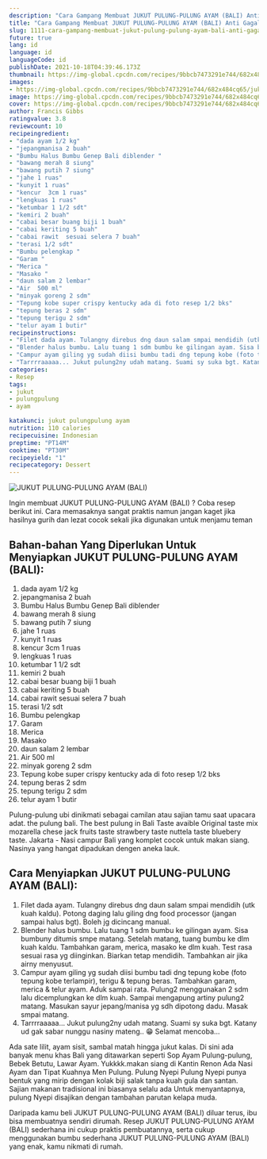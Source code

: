 ```yaml
---
description: "Cara Gampang Membuat JUKUT PULUNG-PULUNG AYAM (BALI) Anti Gagal"
title: "Cara Gampang Membuat JUKUT PULUNG-PULUNG AYAM (BALI) Anti Gagal"
slug: 1111-cara-gampang-membuat-jukut-pulung-pulung-ayam-bali-anti-gagal
future: true
lang: id
language: id
languageCode: id
publishDate: 2021-10-18T04:39:46.173Z 
thumbnail: https://img-global.cpcdn.com/recipes/9bbcb7473291e744/682x484cq65/jukut-pulung-pulung-ayam-bali-foto-resep-utama.png
images:
- https://img-global.cpcdn.com/recipes/9bbcb7473291e744/682x484cq65/jukut-pulung-pulung-ayam-bali-foto-resep-utama.png
image: https://img-global.cpcdn.com/recipes/9bbcb7473291e744/682x484cq65/jukut-pulung-pulung-ayam-bali-foto-resep-utama.png
cover: https://img-global.cpcdn.com/recipes/9bbcb7473291e744/682x484cq65/jukut-pulung-pulung-ayam-bali-foto-resep-utama.png
author: Francis Gibbs
ratingvalue: 3.8
reviewcount: 10
recipeingredient:
- "dada ayam 1/2 kg"
- "jepangmanisa 2 buah"
- "Bumbu Halus Bumbu Genep Bali diblender "
- "bawang merah 8 siung"
- "bawang putih 7 siung"
- "jahe 1 ruas"
- "kunyit 1 ruas"
- "kencur  3cm 1 ruas"
- "lengkuas 1 ruas"
- "ketumbar 1 1/2 sdt"
- "kemiri 2 buah"
- "cabai besar buang biji 1 buah"
- "cabai keriting 5 buah"
- "cabai rawit  sesuai selera 7 buah"
- "terasi 1/2 sdt"
- "Bumbu pelengkap "
- "Garam "
- "Merica "
- "Masako "
- "daun salam 2 lembar"
- "Air  500 ml"
- "minyak goreng 2 sdm"
- "Tepung kobe super crispy kentucky ada di foto resep 1/2 bks"
- "tepung beras 2 sdm"
- "tepung terigu 2 sdm"
- "telur ayam 1 butir"
recipeinstructions:
- "Filet dada ayam. Tulangny direbus dng daun salam smpai mendidih (utk kuah kaldu). Potong daging lalu giling dng food processor (jangan sampai halus bgt). Boleh jg dicincang manual."
- "Blender halus bumbu. Lalu tuang 1 sdm bumbu ke gilingan ayam. Sisa bumbuny ditumis smpe matang. Setelah matang, tuang bumbu ke dlm kuah kaldu. Tambahkan garam, merica, masako ke dlm kuah. Test rasa sesuai rasa yg diinginkan. Biarkan tetap mendidih. Tambahkan air jika airny menyusut."
- "Campur ayam giling yg sudah diisi bumbu tadi dng tepung kobe (foto tepung kobe terlampir), terigu &amp; tepung beras. Tambahkan garam, merica &amp; telur ayam. Aduk sampai rata. Pulung2 menggunakan 2 sdm lalu dicemplungkan ke dlm kuah. Sampai mengapung artiny pulung2 matang. Masukan sayur jepang/manisa yg sdh dipotong dadu. Masak smpai matang."
- "Tarrrraaaaa... Jukut pulung2ny udah matang. Suami sy suka bgt. Katany ud gak sabar nunggu nasiny mateng.. 😁 Selamat mencoba..."
categories:
- Resep
tags:
- jukut
- pulungpulung
- ayam

katakunci: jukut pulungpulung ayam 
nutrition: 110 calories
recipecuisine: Indonesian
preptime: "PT14M"
cooktime: "PT30M"
recipeyield: "1"
recipecategory: Dessert
---
```



![JUKUT PULUNG-PULUNG AYAM (BALI)](https://img-global.cpcdn.com/recipes/9bbcb7473291e744/682x484cq65/jukut-pulung-pulung-ayam-bali-foto-resep-utama.png)

Ingin membuat JUKUT PULUNG-PULUNG AYAM (BALI) ? Coba resep berikut ini. Cara memasaknya sangat praktis namun jangan kaget jika hasilnya gurih dan lezat cocok sekali jika digunakan untuk menjamu teman

<!--inarticleads1-->

## Bahan-bahan Yang Diperlukan Untuk Menyiapkan JUKUT PULUNG-PULUNG AYAM (BALI):

1. dada ayam 1/2 kg
1. jepangmanisa 2 buah
1. Bumbu Halus Bumbu Genep Bali diblender 
1. bawang merah 8 siung
1. bawang putih 7 siung
1. jahe 1 ruas
1. kunyit 1 ruas
1. kencur  3cm 1 ruas
1. lengkuas 1 ruas
1. ketumbar 1 1/2 sdt
1. kemiri 2 buah
1. cabai besar buang biji 1 buah
1. cabai keriting 5 buah
1. cabai rawit  sesuai selera 7 buah
1. terasi 1/2 sdt
1. Bumbu pelengkap 
1. Garam 
1. Merica 
1. Masako 
1. daun salam 2 lembar
1. Air  500 ml
1. minyak goreng 2 sdm
1. Tepung kobe super crispy kentucky ada di foto resep 1/2 bks
1. tepung beras 2 sdm
1. tepung terigu 2 sdm
1. telur ayam 1 butir

Pulung-pulung ubi dinikmati sebagai camilan atau sajian tamu saat upacara adat. the pulung bali. The best pulung in Bali Taste avaible Original taste mix mozarella chese jack fruits taste strawbery taste nuttela taste bluebery taste. Jakarta - Nasi campur Bali yang komplet cocok untuk makan siang. Nasinya yang hangat dipadukan dengen aneka lauk. 

<!--inarticleads2-->

## Cara Menyiapkan JUKUT PULUNG-PULUNG AYAM (BALI):

1. Filet dada ayam. Tulangny direbus dng daun salam smpai mendidih (utk kuah kaldu). Potong daging lalu giling dng food processor (jangan sampai halus bgt). Boleh jg dicincang manual.
1. Blender halus bumbu. Lalu tuang 1 sdm bumbu ke gilingan ayam. Sisa bumbuny ditumis smpe matang. Setelah matang, tuang bumbu ke dlm kuah kaldu. Tambahkan garam, merica, masako ke dlm kuah. Test rasa sesuai rasa yg diinginkan. Biarkan tetap mendidih. Tambahkan air jika airny menyusut.
1. Campur ayam giling yg sudah diisi bumbu tadi dng tepung kobe (foto tepung kobe terlampir), terigu &amp; tepung beras. Tambahkan garam, merica &amp; telur ayam. Aduk sampai rata. Pulung2 menggunakan 2 sdm lalu dicemplungkan ke dlm kuah. Sampai mengapung artiny pulung2 matang. Masukan sayur jepang/manisa yg sdh dipotong dadu. Masak smpai matang.
1. Tarrrraaaaa... Jukut pulung2ny udah matang. Suami sy suka bgt. Katany ud gak sabar nunggu nasiny mateng.. 😁 Selamat mencoba...


Ada sate lilit, ayam sisit, sambal matah hingga jukut kalas. Di sini ada banyak menu khas Bali yang ditawarkan seperti Sop Ayam Pulung-pulung, Bebek Betutu, Lawar Ayam. Yukkkk.makan siang di Kantin Renon Ada Nasi Ayam dan Tipat Kuahnya Men Pulung. Pulung Nyepi Pulung Nyepi punya bentuk yang mirip dengan kolak biji salak tanpa kuah gula dan santan. Sajian makanan tradisional ini biasanya selalu ada Untuk menyantapnya, pulung Nyepi disajikan dengan tambahan parutan kelapa muda. 

Daripada kamu beli  JUKUT PULUNG-PULUNG AYAM (BALI)  diluar terus, ibu  bisa membuatnya sendiri dirumah. Resep  JUKUT PULUNG-PULUNG AYAM (BALI)  sederhana ini cukup praktis pembuatannya, serta cukup menggunakan bumbu sederhana  JUKUT PULUNG-PULUNG AYAM (BALI)  yang enak, kamu nikmati di rumah.
